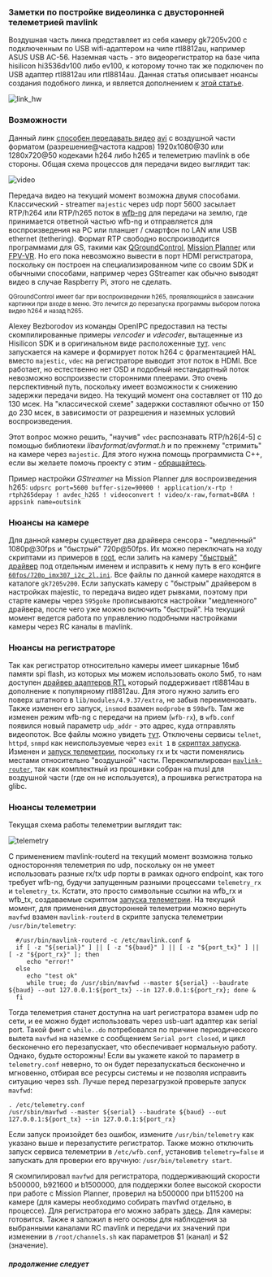 
### Заметки по постройке видеолинка с двусторонней телеметрией mavlink

Воздушная часть линка представляет из себя камеру gk7205v200 с подключенным по USB wifi-адаптером на чипе rtl8812au, например ASUS USB AC-56.
Наземная часть - это видеорегистратор на базе чипа hisilicon hi3536dv100 либо ev100, к которому точно так же подключен по USB адаптер rtl8812au или rtl8814au.
Данная статья описывает нюансы создания подобного линка, и является дополнением к [этой статье](https://github.com/OpenIPC/wiki/blob/master/ru/fpv.md).

![link_hw](https://github.com/OpenIPC/sandbox-fpv/raw/master/notes_files/link_hw.png)

### Возможности

Данный линк [способен передавать видео](https://github.com/OpenIPC/sandbox-fpv/blob/master/notes_files/mp_h265.png) [avi](https://github.com/OpenIPC/sandbox-fpv/raw/master/notes_files/2023-03-18%2002-49-40.avi) с воздушной части форматом (разрешение@частота кадров) 1920x1080@30 или 1280x720@50 кодеками h264 либо h265 и телеметрию mavlink в обе стороны. Общая схема процессов для передачи видео выглядит так:

![video](https://github.com/OpenIPC/sandbox-fpv/raw/master/notes_files/video.png)

Передача видео на текущий момент возможна двумя способами. Классический - streamer `majestic` через udp порт 5600 засылает RTP/h264 или RTP/h265 поток  в [wfb-ng](https://github.com/svpcom/wfb-ng) для передачи на землю, где принимается ответной частью wfb-ng и отправляется для воспроизведения на PC или планшет / смартфон по LAN или USB ethernet (tethering). Формат RTP свободно воспроизводится программами для GS, такими как [QGroundControl](https://github.com/mavlink/qgroundcontrol), [Mission Planner](https://ardupilot.org/planner/) или [FPV-VR](https://github.com/Consti10/FPV_VR_OS). Но его пока невозможно вывести в порт HDMI регистратора, поскольку он построен на специализированном чипе со своим SDK и обычными способами, например через GStreamer как обычно выводят видео в случае Raspberry Pi, этого не сделать.

<sub>QGroundControl имеет баг при воспроизведении h265, проявляющийся в зависании картинки при входе в меню. Это лечится до перезапуска программы выбором потока видео h264 и назад h265.</sub>

Alexey Bezborodov из команды OpenIPC предоставил на тесты скомпилированные примеры *vencoder* и *vdecoder*, вытащенные из Hisilicon SDK и в оригинальном виде расположенные [тут](https://github.com/OpenIPC/silicon_research). `venc` запускается на камере и формирует поток h264 с фрагментацией HAL вместо `majestic`, `vdec` на регистраторе выводит этот поток в HDMI. Все работает, но естественно нет OSD и подобный нестандартный поток невозможно воспроизвести сторонними плеерами. Это очень перспективный путь, поскольку имеет возможности к снижению задержки передачи видео. На текущий момент она составляет от 110 до 130 мсек. На "классической схеме" задержки составляют обычно от 150 до 230 мсек, в зависимости от разрешения и наземных условий воспроизведения.

Этот вопрос можно решить, "научив" `vdec` распознавать RTP/h26[4-5] с помощью библиотеки *libavformat/avformat.h* и по прежнему "стримить" на камере через `majestic`. Для этого нужна помощь программиста C++, если вы желаете помочь проекту с этим - [обращайтесь](https://t.me/+BMyMoolVOpkzNWUy).

Пример настройки *GStreamer* на Mission Planner для воспроизведения h265: `udpsrc port=5600 buffer-size=90000 ! application/x-rtp ! rtph265depay ! avdec_h265 ! videoconvert ! video/x-raw,format=BGRA ! appsink name=outsink`

### Нюансы на камере

Для данной камеры существует два драйвера сенсора - "медленный" 1080p@30fps и "быстрый" 720p@50fps. Их можно переключать на ходу скриптами из примеров в [root](https://github.com/OpenIPC/sandbox-fpv/tree/master/gk7205v200/root), если залить на камеру ["быстрый" драйвер](https://github.com/OpenIPC/sandbox-fpv/blob/master/gk7205v200/lib/sensors/libsns_imx307_2l_720p.so) под отдельным именем и исправить к нему путь в его конфиге [`60fps/720p_imx307_i2c_2l.ini`](https://github.com/OpenIPC/sandbox-fpv/blob/master/gk7205v200/etc/sensors/60fps/720p_imx307_i2c_2l.ini). Все файлы по данной камере находятся в каталоге `gk7205v200`. Если запускать камеру с "быстрым" драйвером в настройках majestic, то передача видео идет рывками, поэтому при старте камеры через `S95goke` прописываются настройки "медленного" драйвера, после чего уже можно включить "быстрый". На текущий момент ведется работа по управлению подобными настройками камеры через RC каналы в mavlink.

### Нюансы на регистраторе
Так как регистратор относительно камеры имеет шикарные 16мб памяти spi flash, из которых мы можем использовать около 5мб, то нам доступен [драйвер адаптеров RTL](https://github.com/OpenIPC/sandbox-fpv/tree/master/hi3536dv100/88XXau-ko) который поддерживает rtl8814au в дополнение к популярному rtl8812au. Для этого нужно залить его поверх штатного в `lib/modules/4.9.37/extra`, не забыв переименовать. Также изменен его запуск, `insmod` взамен `modprobe` в `S98wfb`. Там же изменен режим wfb-ng с передачи на прием (`wfb-rx`), в `wfb.conf` появился новый параметр `udp_addr` - это адрес, куда отправлять видеопоток. Все файлы можно увидеть [тут](https://github.com/OpenIPC/sandbox-fpv/tree/master/hi3536dv100).
Отключены сервисы `telnet`, `httpd`, `snmpd` как неиспользуемые через `exit 1` в [скриптах запуска](https://github.com/OpenIPC/sandbox-fpv/tree/master/hi3536dv100/etc/init.d).
Изменен и [запуск телеметрии](https://github.com/OpenIPC/sandbox-fpv/blob/master/hi3536dv100/usr/bin/telemetry), поскольку rx и tx части поменялись местами относительно "воздушной" части. Перекомпилирован [`mavlink-router`](https://github.com/OpenIPC/sandbox-fpv/tree/master/hi3536dv100/usr/bin), так как комплектный из прошивки собран на musl для воздушной части (где он не используется), а прошивка регистратора на glibc.

###  Нюансы телеметрии
Текущая схема работы телеметрии выглядит так:

![telemetry](https://github.com/OpenIPC/sandbox-fpv/raw/master/notes_files/telemetry.png)

С применением mavlink-routerd на текущий момент возможна только односторонняя телеметрия по udp, поскольку он не умеет использовать разные rx/tx udp порты в рамках одного endpoint, как того требует wfb-ng, будучи запущенным разными процессами `telemetry_rx` и `telemetry_tx`. Кстати, это просто символьные ссылки на wfb_rx и wfb_tx, создаваемые скриптом [запуска телеметрии](https://github.com/OpenIPC/sandbox-fpv/blob/master/hi3536dv100/usr/bin/telemetry). На текущий момент, для применения двусторонней телеметрии можно вернуть `mavfwd` взамен `mavlink-routerd` в скрипте запуска телеметрии `/usr/bin/telemetry`:
```
  #/usr/bin/mavlink-routerd -c /etc/mavlink.conf &
  if [ -z "${serial}" ] || [ -z "${baud}" ] || [ -z "${port_tx}" ] || [ -z "${port_rx}" ]; then
     echo "error!"
  else
     echo "test ok"
     while true; do /usr/sbin/mavfwd --master ${serial} --baudrate ${baud} --out 127.0.0.1:${port_tx} --in 127.0.0.1:${port_rx}; done &
  fi
```
Тогда телеметрия станет доступна на uart регистратора взамен udp по сети, и ее можно будет использовать через usb-uart адаптер как serial port. Такой финт с `while..do` потребовался по причине периодического вылета `mavfwd` на наземке с сообщением `Serial port closed`, и цикл бесконечно его перезапускает, что обеспечивает нормальную работу. Однако, будьте осторожны! Если вы укажете какой то параметр в `telemetry.conf` неверно, то он будет перезапускаться бесконечно и мгновенно, отбирая все ресурсы системы и не позволяя исправить ситуацию через ssh. Лучше перед перезагрузкой проверьте запуск `mavfwd`:
```
. /etc/telemetry.conf
/usr/sbin/mavfwd --master ${serial} --baudrate ${baud} --out 127.0.0.1:${port_tx} --in 127.0.0.1:${port_rx}
```
Если запуск произойдет без ошибок, измените `/usr/bin/telemetry` как указано выше и перезапустите регистратор. Также можно отключить запуск сервиса телеметрии в `/etc/wfb.conf`, установив `telemetry=false` и запускать для проверки его вручную: `/usr/bin/telemetry start`.

Я скомпилировал `mavfwd` для регистратора, поддерживающий скорости b500000, b921600 и b1500000, для поддержки более высокой скорости при работе с Mission Planner, проверил на b500000 при b115200 на камере (для камеры необходимо собирать mavfwd отдельно, в процессе). Для регистратора его можно забрать [здесь](https://github.com/OpenIPC/sandbox-fpv/tree/master/hi3536dv100/mavfwd). Для камеры: готовится. Также я заложил в него основы для наблюдения за выбранными каналами RC mavlink и передачи их значений при изменении в `/root/channels.sh` как параметров $1 (канал) и $2 (значение).

##### продолжение следует
